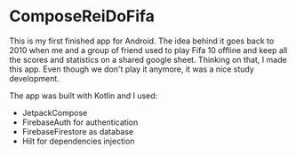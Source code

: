 # ComposeReiDoFifa

This is my first finished app for Android. The idea behind it goes back to 2010 when me and a group of friend used to play Fifa 10 offline and keep all the scores and statistics on a shared google sheet. Thinking on that, I made this app. Even though we don't play it anymore, it was a nice study development.

The app was built with Kotlin and I used:
- JetpackCompose
- FirebaseAuth for authentication
- FirebaseFirestore as database
- Hilt for dependencies injection
